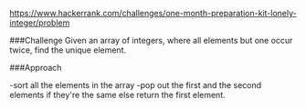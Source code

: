 https://www.hackerrank.com/challenges/one-month-preparation-kit-lonely-integer/problem

###Challenge
Given an array of integers, where all elements but one occur twice, find the unique element. 

###Approach

-sort all the elements in the array
-pop out the first and the second elements if they're the same else return the first element.